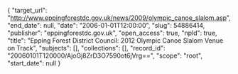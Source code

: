 {
  "target_url": "http://www.eppingforestdc.gov.uk/news/2009/olympic_canoe_slalom.asp", 
  "end_date": null, 
  "date": "2006-01-01T12:00:00", 
  "slug": 54886414, 
  "publisher": "eppingforestdc.gov.uk", 
  "open_access": true, 
  "npld": true, 
  "title": "Epping Forest District Council: 2012 Olympic Canoe Slalom Venue on Track", 
  "subjects": [], 
  "collections": [], 
  "record_id": "20060101T120000/AjoGj8ZrD3O7590ot6jVrg==", 
  "scope": "root", 
  "start_date": null
}

